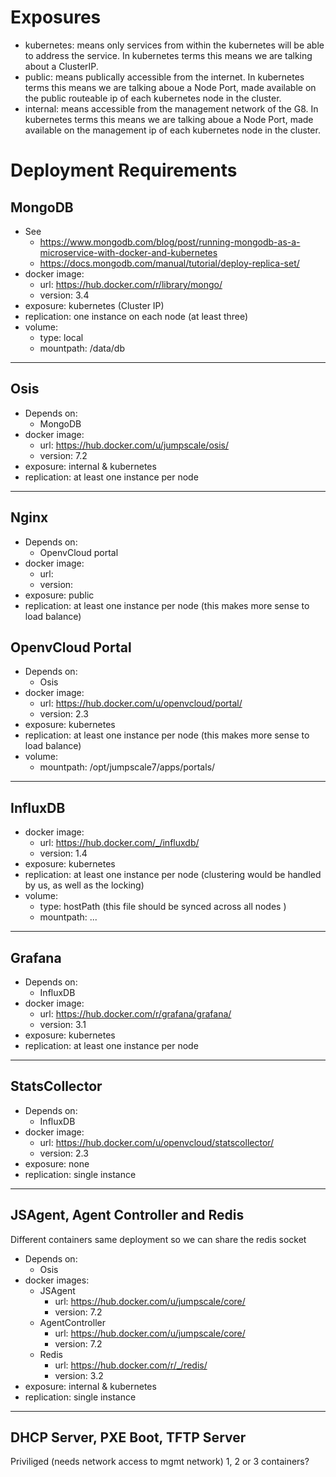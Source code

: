 # Exposures
- kubernetes: means only services from within the kubernetes will be able to address the service. In kubernetes terms this means we are talking about a ClusterIP.
- public: means publically accessible from the internet. In kubernetes terms this means we are talking aboue a Node Port, made available on the public routeable ip of each kubernetes node in the cluster.
- internal: means accessible from the management network of the G8. In kubernetes terms this means we are talking aboue a Node Port, made available on the management ip of each kubernetes node in the cluster.

# Deployment Requirements

## MongoDB
- See
  - https://www.mongodb.com/blog/post/running-mongodb-as-a-microservice-with-docker-and-kubernetes
  - https://docs.mongodb.com/manual/tutorial/deploy-replica-set/
- docker image:
  - url: https://hub.docker.com/r/library/mongo/
  - version: 3.4
- exposure: kubernetes (Cluster IP)
- replication: one instance on each node (at least three)
- volume:
  - type: local
  - mountpath: /data/db
---------------------
## Osis
- Depends on:
  - MongoDB
- docker image:
  - url: https://hub.docker.com/u/jumpscale/osis/
  - version: 7.2
- exposure: internal & kubernetes
- replication: at least one instance per node
---------------------
## Nginx
- Depends on:
  - OpenvCloud portal
- docker image:
  - url: 
  - version: 
- exposure: public
- replication: at least one instance per node (this makes more sense to load balance)
## OpenvCloud Portal
- Depends on:
  - Osis
- docker image:
  - url: https://hub.docker.com/u/openvcloud/portal/
  - version: 2.3
- exposure: kubernetes
- replication: at least one instance per node (this makes more sense to load balance)
- volume:
  - mountpath: /opt/jumpscale7/apps/portals/
---------------------
## InfluxDB
- docker image:
  - url: https://hub.docker.com/_/influxdb/
  - version: 1.4
- exposure: kubernetes
- replication: at least one instance per node (clustering would be handled by us, as well as the locking)
- volume:
  - type: hostPath (this file should be synced across all nodes )
  - mountpath: ...
---------------------
## Grafana
- Depends on:
  - InfluxDB
- docker image:
  - url: https://hub.docker.com/r/grafana/grafana/
  - version: 3.1
- exposure: kubernetes
- replication: at least one instance per node
---------------------
## StatsCollector
- Depends on:
  - InfluxDB
- docker image:
  - url: https://hub.docker.com/u/openvcloud/statscollector/
  - version: 2.3
- exposure: none
- replication: single instance
---------------------
## JSAgent, Agent Controller and Redis
Different containers same deployment so we can share the redis socket
- Depends on:
  - Osis
- docker images:
  - JSAgent
    - url: https://hub.docker.com/u/jumpscale/core/
    - version: 7.2
  - AgentController
    - url: https://hub.docker.com/u/jumpscale/core/
    - version: 7.2
  - Redis
    - url: https://hub.docker.com/r/_/redis/
    - version: 3.2
- exposure: internal & kubernetes
- replication: single instance
---------------------
## DHCP Server, PXE Boot, TFTP Server
Priviliged (needs network access to mgmt network)
1, 2 or 3 containers?